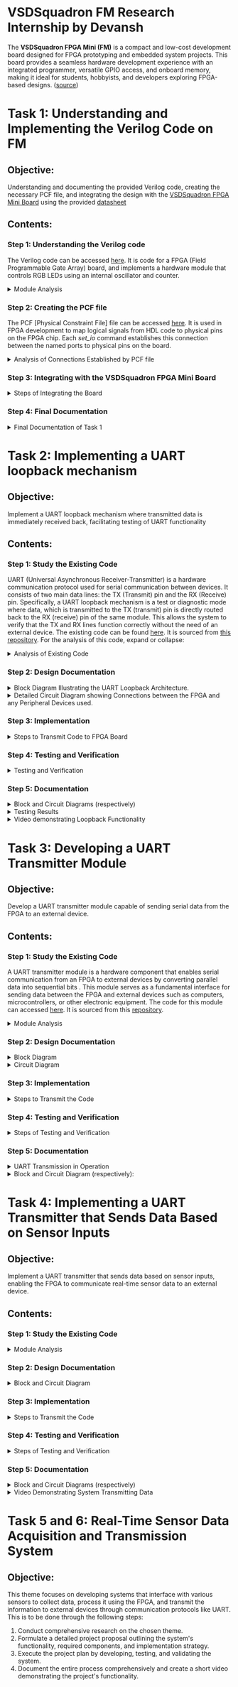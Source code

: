 # VSDSquadron FM Research Internship by Devansh
The **VSDSquadron FPGA Mini (FM)** is a compact and low-cost development board designed for FPGA prototyping and embedded system projects. This board provides a seamless hardware development experience with an integrated programmer, versatile GPIO access, and onboard memory, making it ideal for students, hobbyists, and developers exploring FPGA-based designs. ([source](https://www.vlsisystemdesign.com/vsdsquadronfm/))

# Task 1: Understanding and Implementing the Verilog Code on FM
## Objective: 
Understanding and documenting the provided Verilog code, creating the necessary PCF file, and integrating the design with the [VSDSquadron FPGA Mini Board](https://www.vlsisystemdesign.com/vsdsquadronfm/) using the provided [datasheet](https://www.vlsisystemdesign.com/wp-content/uploads/2025/01/VSDSquadronFMDatasheet.pdf)

## Contents:
### Step 1: Understanding the Verilog code
The Verilog code can be accessed [here](https://github.com/ojasvi-shah/VSDSquadron-FM-Research-Internship-by-Ojasvi-Shah/blob/main/VSDFM_top_module.v). It is code for a FPGA (Field Programmable Gate Array) board, and implements a hardware module that controls RGB LEDs using an internal oscillator and counter.
<details>
<summary>Module Analysis </summary>

### Port Analysis:
![image](https://github.com/user-attachments/assets/7a82694b-1b5f-4ad3-bd6b-34b755812aed)

The first section of the code specifies the **ports** of the board, which are in the form of:
1. *led_red, led_blue, led_green* : These **three output wires** control the **RGB LED colors**. Each wire carries a **single-bit signal** that determines whether its corresponding color is **active** (1) or **inactive** (0).
2. *hw_clk* : A **single-bit input wire** that connects to the **hardware oscillator**, providing the system **clock signal** that drives the module's timing.
3. *testwire* : A **single-bit output** that provides a **test/debug signal**, specifically connected to **bit 5** of the frequency counter.

### Internal Component Analysis:
The module specifies three main internal components:

**1. Internal Oscilliator (*SB_HFOSC*)**
- Purpose: This generates a stable internal clock signal
- Configuration: Uses CLKHF_DIV = "0b10" (binary 2) for clock division
- Control Signals:
    1. *CLKHFPU = 1'b1* : Enables power-up
    2. *CLKHFEN = 1'b1* : Enables oscillator
    3. *CLKHF* : Output connected to internal *int_osc* signal

**2. Frequency Counter Logic**
- Implementation: 28-bit register (*frequency_counter_i*)
- Operation: Increments on every positive edge of *int_osc*
- Test functionality: Bit 5 is routed to *testwire* for monitoring
- Purpose: Provides a way to verify oscillator operation and timing


**3. RGB LED Driver (*SB_RGBA_DRV*)**

- Configuration:
    1. *RGBLEDEN = 1'b1* : Enables LED operation
    2. *RGB0PWM = 1'b0* : Red LED minimum brightness
    3. *RGB1PWM = 1'b0* : Green LED minimum brightness
    4. *RGB2PWM = 1'b1* : Blue LED maximum brightness
    5. *CURREN = 1'b1* : Enables current control
- Current settings: All LEDs set to "0b000001" (minimum current)
- Output connections:
    1. *RGB0* → *led_red*
    2. *RGB1* → *led_green*
    3. *RGB2* → *led_blue*
### Module Documentation (Summary)
**Purpose**

This Verilog module implements an RGB LED controller with internal timing capabilities. It provides a stable internal clock source and manages RGB LED outputs while maintaining testability through a dedicated test signal. It provides a complete solution for RGB LED control with built-in timing and test capabilities, and is suitable for embedded systems requiring stable LED operation with minimal external dependencies.

**Internal Logic and Oscillator**

The module uses a high-frequency oscillator (*SB_HFOSC*) as its internal timing source. The oscillator's output drives a 28-bit frequency counter, which provides both timing information and a test signal. The counter's bit 5 is routed to the *testwire* output for external monitoring.

**RGB LED Driver Functionality**

The RGB LED driver (SB_RGBA_DRV) manages the LED outputs with the following characteristics:

- Current-controlled outputs with minimum current setting ("0b000001")
- Pulse Width Modulation (PWM) control for each color channel
- Fixed configuration:
    1. Blue LED at maximum brightness (*RGB2PWM = 1'b1*)
    2. Red and Green LEDs at minimum brightness (*RGB0PWM = RGB1PWM = 1'b0*)
</details>

### Step 2: Creating the PCF file
The PCF [Physical Constraint File] file can be accessed [here](https://github.com/ojasvi-shah/VSDSquadron-FM-Research-Internship-by-Ojasvi-Shah/blob/main/VSDFM.pcf). It is used in FPGA development to map logical signals from HDL code to physical pins on the FPGA chip. Each *set_io* command establishes this connection between the named ports to physical pins on the board.

<details>
<summary>Analysis of Connections Established by PCF file</summary>

![image](https://github.com/user-attachments/assets/1e4f786f-e4fd-413c-b556-eb6c0b1b8046)

Further breaking down each command:

### 1. *set_io led_red 39*
This command maps the logical signal *led_red* to the physical pin 39, allowing the HDL code to control a LED (color red is implied) connected to pin 39.

### 2. *set_io led_blue 40*
This command maps the logical signal *led_blue* to the physical pin 40, allowing the HDL code to control a LED (color blue is implied) connected to pin 40.

### 3. *set_io led_green 41*
This command maps the logical signal *led_green* to the physical pin 41, allowing the HDL code to control a LED (color green is implied) connected to pin 41.

### 4. *set_io hw_clk 20*
This command assigns the hardware clock signal *hw_clk* to the physical pin 20, allowing the HDL code to recieve clock inputs through pin 20.

### 5. *set_io testwire 17*
This command maps *testwire* to pin 17, for testing or debugging purposes.
</details>

### Step 3: Integrating with the VSDSquadron FPGA Mini Board
<details>
<summary>Steps of Integrating the Board </summary>
    
### Links
1. Datasheet: [here](https://www.vlsisystemdesign.com/wp-content/uploads/2025/01/VSDSquadronFMDatasheet.pdf)
2. Makefile: [here](https://github.com/ojasvi-shah/VSDSquadron-FM-Research-Internship-by-Ojasvi-Shah/blob/main/Makefile)
3. ASC code: [here](https://github.com/ojasvi-shah/VSDSquadron-FM-Research-Internship-by-Ojasvi-Shah/blob/main/VSD_top_module.asc)
4. JSON code: [here](https://github.com/ojasvi-shah/VSDSquadron-FM-Research-Internship-by-Ojasvi-Shah/blob/main/VSD_top_module.json)
5. Module Timings: [here](https://github.com/ojasvi-shah/VSDSquadron-FM-Research-Internship-by-Ojasvi-Shah/blob/main/VSD_top_module.timings)
### Steps to Follow (based on instructions)
1. Reviewing the [VSDSquadron FPGA Mini board datasheet](https://www.vlsisystemdesign.com/wp-content/uploads/2025/01/VSDSquadronFMDatasheet.pdf) to understand its features and pinout.
2. Using the [datasheet](https://www.vlsisystemdesign.com/wp-content/uploads/2025/01/VSDSquadronFMDatasheet.pdf) to correlate the physical board connections with the PCF file and Verilog code.
3. Connecting the board to the computer as described in the datasheet (e.g., using USB-C and ensuring FTDI connection).
4. Following the [Makefile](https://github.com/ojasvi-shah/VSDSquadron-FM-Research-Internship-by-Ojasvi-Shah/blob/main/Makefile) for building and flashing the Verilog code:
   - Run 'make clean' to clear any previous builds
   - Run 'make build' to compile the design
   - Run 'sudo make flash' to program the FPGA board
5. Observe the behavior of the RGB LED (blinks) on the board to confirm successful programming.

> after make clean: board should look as follows:
> 
> ![image](https://github.com/user-attachments/assets/3f63fccf-8a91-44f1-a29b-aae4f53eb868)

### Final Behaviour

https://github.com/user-attachments/assets/51266b8f-1425-4bfa-a260-f847d74f84de
</details>

### Step 4: Final Documentation
<details>
<summary>Final Documentation of Task 1</summary>
    
### Summary of the Verilog code functionality
This [Verilog module](https://github.com/ojasvi-shah/VSDSquadron-FM-Research-Internship-by-Ojasvi-Shah/blob/main/VSDFM_top_module.v) controls an RGB LED with an internal high-frequency oscillator (SB_HFOSC) and a 28-bit frequency counter. The counter's bit 5 is routed to a testwire for monitoring. The RGB LED driver (SB_RGBA_DRV) provides current-controlled PWM outputs with a fixed configuration: blue at maximum brightness, red and green at minimum. It ensures stable LED operation with minimal external dependencies, making it ideal for embedded systems.

### Pin mapping details from the PCF file
The [PCF file](https://github.com/ojasvi-shah/VSDSquadron-FM-Research-Internship-by-Ojasvi-Shah/blob/main/VSDFM.pcf) can be represented as follows:

![image](https://github.com/user-attachments/assets/2dbad546-0b2e-4343-a7e3-c751d4357831)

The file maps a red LED to pin 39, a blue LED to pin 40, a green LED to pin 41, a clock signal to pin 20, and lastly a testwire to pin 17. This also corresponds with the [datasheet](https://www.vlsisystemdesign.com/wp-content/uploads/2025/01/VSDSquadronFMDatasheet.pdf).

### Understanding and Implementing the Verilog Code 
1. Follow the datasheet and install all the tools needed (Yosys for logic synthesis, NextPNR for placement and routing, IceStorm for Bitstream generation, and Git for Version control)
2. Verify the physical board connections between the PCF file and Verilog code
3. Connect the board to the computer as described in the datasheet (e.g., using USB-C and ensuring FTDI connection).
4. Follow the [Makefile](https://github.com/ojasvi-shah/VSDSquadron-FM-Research-Internship-by-Ojasvi-Shah/blob/main/Makefile) for building and flashing the Verilog code: (run the following steps)
     - Run 'make clean' to clear any previous builds
     - Run 'make build' to compile the design
     - Run 'sudo make flash' to program the FPGA board
5. Verify that LED remains BLINKS (controlled by SB_RGBA_DRV) - this is the expected result:

https://github.com/user-attachments/assets/9d173465-1031-4fe9-bf60-272951dd391f


### Challenges Faced and Solutions Implemented
- Faced difficulty in connecting board: was able to refer group where someone had already found a solution - a USBC cable that could transfer data was needed
- Found it kind of hard to understand the verilog originally - google searches were able to clear things up
</details>

# Task 2: Implementing a UART loopback mechanism
## Objective:
Implement a UART loopback mechanism where transmitted data is immediately received back, facilitating testing of UART functionality

## Contents:
### Step 1: Study the Existing Code
UART (Universal Asynchronous Receiver-Transmitter) is a hardware communication protocol used for serial communication between devices. It consists of two main data lines: the TX (Transmit) pin and the RX (Receive) pin. Specifically, a UART loopback mechanism is a test or diagnostic mode where data, which is transmitted to the TX (transmit) pin is directly routed back to the RX (receive) pin of the same module. This allows the system to verify that the TX and RX lines function correctly without the need of an external device. The existing code can be found [here](https://github.com/ojasvi-shah/VSDSquadron-FM-Research-Internship-by-Ojasvi-Shah/blob/main/UARTexistingcode.v). It is sourced from [this repository](https://github.com/thesourcerer8/VSDSquadron_FM/tree/main/uart_loopback). For the analysis of this code, expand or collapse:

<details>
<summary>Analysis of Existing Code</summary>

### Port Analysis:
The module explains six ports:
- Three **RGB LED outputs** (led_red, led_blue, led_green)
- **UART transmit/receive pins** (uarttx, uartrx)
- **System clock input** (hw_clk)

### Internal Component Analysis
1. **Internal Oscilliator** (SB_HFOSC)
- Implements a high-frequency oscillator
- Uses CLKHF_DIV = "0b10" for frequency division
- Generates internal clock signal (int_osc)

2. **Frequency Counter**
- 28-bit counter (frequency_counter_i)
- Increments on every positive edge of internal oscillator
- Used for timing generation

3. **UART Loopback**
- Direct connection between transmit and receive pins
- Echoes back any received UART data immediately

4. **RGB LED Driver** (SB_RGBA_DRV)
- Controls three RGB channels
- Uses PWM (Pulse Width Modulation) for brightness control
- Current settings configured for each channel
- Maps UART input directly to LED intensity

### Operation Analysis
1. **UART Input Processing**
- Received UART data appears on *uartrx* pin
- Data is immediately looped back out through *uarttx*
- Same data drives all RGB channels simultaneously
2. **LED Control**
- RGB driver converts UART signal to PWM output
- All LEDs respond identically to input signal
- Current limiting set to minimum (0b000001) for each channel
3. **Timing Generation**
- Internal oscillator provides clock reference
- Frequency counter generates timing signals
- Used for PWM generation and LED control
</details>

### Step 2: Design Documentation

<details>
<summary>Block Diagram Illustrating the UART Loopback Architecture.</summary>

![image](https://github.com/user-attachments/assets/3447a27b-59fe-49e7-9c73-9a85f39c8a7d)
</details>

<details>
<summary>Detailed Circuit Diagram showing Connections between the FPGA and any Peripheral Devices used.</summary>

![image](https://github.com/user-attachments/assets/af77ea52-38ef-415a-a724-43abf43bc207)
</details>

### Step 3: Implementation
<details>
<summary>Steps to Transmit Code to FPGA Board</summary>
    
1. Create the following files ([Makefile](https://github.com/ojasvi-shah/VSDSquadron-FM-Research-Internship-by-Ojasvi-Shah/blob/main/Makefile2), [uart_trx](https://github.com/ojasvi-shah/VSDSquadron-FM-Research-Internship-by-Ojasvi-Shah/blob/main/UARTexistingcode.v) - verilog, [top module](https://github.com/ojasvi-shah/VSDSquadron-FM-Research-Internship-by-Ojasvi-Shah/blob/main/uart-top.v) - verilog, [pcf file](https://github.com/ojasvi-shah/VSDSquadron-FM-Research-Internship-by-Ojasvi-Shah/blob/main/UART.pcf)) in a folder under VSDSquadronFM. In this case, I have named it *uart_loopback*.

![image](https://github.com/user-attachments/assets/e1ad1ffd-def9-4119-ab07-b40db477ef51)

2. Then, go to terminal, and enter the commands below. Also connect the board to the VM and verify using the command *lsusb* [if the board is connected, you will see the text "Future Technology Devices International"] .
   > cd
   > 
   > cd VSDSquadron_FM
   > 
   > cd uart_loopback

Then, your screen will look like the screenshot below.
![image](https://github.com/user-attachments/assets/87f284a7-a44a-4e70-a125-327b6fa15a59)

3. After this, run the commands "make build", and "sudo make flash". Then, your screen will look like:
![image](https://github.com/user-attachments/assets/91c7c341-c19a-4add-a5fb-5f8529cc54eb)

That is it. You have successfully finished transmitting the code.
</details>

### Step 4: Testing and Verification

<details>
<summary>Testing and Verification</summary>
    
1. For this,we will be using a software known as docklight, which can be downloaded from its website.
    
2. Open Docklight - and verify that your system (not the VM) is connected to the right communication port - in my case it is COM7 and the default was COM1 - and if not, change it through tools > project settings. Also verify that speed is set to 9600.
    
![image](https://github.com/user-attachments/assets/467c3207-0137-45a8-8a53-1e1103269d2b)

3. Then, you may double click on the small blue box below name in send sequences and enter a name, select a format and then type your message. Post this, click "Apply" and then verify that this has entered in send sequences. Then, click the arrow beside the name and verify the result is as follows:

![image](https://github.com/user-attachments/assets/47a7f864-2fa9-458e-9380-3b264b0f8904)

</details>

### Step 5: Documentation

<details>
<summary>Block and Circuit Diagrams (respectively)</summary>

![image](https://github.com/user-attachments/assets/132b8232-ae8d-48a9-a76c-33c0bad4e661)

![image](https://github.com/user-attachments/assets/ad0a1fa9-ab68-4cbe-81ae-18d9721a2315)

</details>

<details>
<summary> Testing Results</summary>
    
![image](https://github.com/user-attachments/assets/47a7f864-2fa9-458e-9380-3b264b0f8904)

</details>


<details>
<summary>Video demonstrating Loopback Functionality</summary>

https://github.com/user-attachments/assets/443cf339-d2ac-45a5-885c-c1fdc74a46ed

</details>


# Task 3: Developing a UART Transmitter Module
## Objective: 
Develop a UART transmitter module capable of sending serial data from the FPGA to an external device.
## Contents:
### Step 1: Study the Existing Code

A UART transmitter module is a hardware component that enables serial communication from an FPGA to external devices by converting parallel data into sequential bits . This module serves as a fundamental interface for sending data between the FPGA and external devices such as computers, microcontrollers, or other electronic equipment. The code for this module can accessed [here](https://github.com/ojasvi-shah/VSDSquadron-FM-Research-Internship-by-Ojasvi-Shah/tree/main/task3). It is sourced from this [repository](https://github.com/thesourcerer8/VSDSquadron_FM/tree/main/uart_tx).

<details>
<summary>Module Analysis</summary>

### Module Overview
This is a VHDL implementation of an 8N1 UART transmitter module designed for Field-Programmable Gate Arrays (FPGAs). The module handles asynchronous serial data transmission with specific parameters:
- 8 data bits
- No parity bit
- 1 stop bit

### State Machine Operation
1. **IDLE State (*STATE_IDLE*)**
   - Maintains TX line high (idle condition)
   - Waits for senddata trigger
   - Resets txdone flag
2. **STARTTX State (*STATE_STARTTX*)**
   - Transmits start bit (logic low)
   - Loads transmission buffer with txbyte
   - Immediately transitions to *TXING* state
3. **TXING State (*STATE_TXING*)**
   - Sends data bits sequentially
   - Shifts buffer right for next bit
   - Counts transmitted bits (0-7)
   - Continues until all 8 bits sent
4. **TXDONE State (*STATE_TXDONE*)**
   - Sends stop bit (logic high)
   - Sets *txdone* flag
   - Returns to IDLE state
   
</details>

### Step 2: Design Documentation

<details>
<summary>Block Diagram</summary>


![image](https://github.com/user-attachments/assets/cca7a246-abb8-4d8a-a695-85d04eb5b15a)
</details>

<details>
<summary>Circuit Diagram</summary>

![image](https://github.com/user-attachments/assets/44ab6bc7-145c-4a0c-87e8-e98966497478)

</details>

### Step 3: Implementation
<details>
<summary>Steps to Transmit the Code</summary>

1. Create the following [files](https://github.com/ojasvi-shah/VSDSquadron-FM-Research-Internship-by-Ojasvi-Shah/tree/main/task3) in a folder under VSDSquadron_FM.
2. Then, open terminal and through the commands "cd"; "cd VSDSquadron_FM" and "cd uart_transmission" enter the folder "uart_transmission", where you have created the files.
3. Post this, you may verify that the board is connected through "lsusb" command.
4. After this, run "make build" and "sudo make flash".

That is all. The code is transmitted.
</details>

### Step 4: Testing and Verification

<details>
<summary>Steps of Testing and Verification</summary>

1. Install, and then open PuTTy.
2. Verify that the correct port is connected through serial communication (COM 7 in my case)
3. Then, check that a series of "D"s are generated and the RGB LED is blinking (switching between red, green and blue) .

If so, you have successfully completed the task.
</details>

### Step 5: Documentation
<details>
<summary>UART Transmission in Operation</summary>

https://github.com/user-attachments/assets/1da62013-2543-4feb-b6bd-689d24fed912

</details>

<details>
<summary>Block and Circuit Diagram (respectively): </summary>

![image](https://github.com/user-attachments/assets/cca7a246-abb8-4d8a-a695-85d04eb5b15a)

![image](https://github.com/user-attachments/assets/44ab6bc7-145c-4a0c-87e8-e98966497478)

    
</details>

# Task 4: Implementing a UART Transmitter that Sends Data Based on Sensor Inputs
## Objective:
Implement a UART transmitter that sends data based on sensor inputs, enabling the FPGA to communicate real-time sensor data to an external device.

## Contents:
### Step 1: Study the Existing Code

<details>
<summary>Module Analysis</summary>

### Architecture Overview
The *uart_tx_sense* module implements a complete **UART transmitter** designed specifically for **sensor data transmission**. The architecture consists of three main components:
1. **Data Buffer Management**
2. **UART Protocol Controller**
3. **Transmission Control Logic**

### Operation Flow
1. **Data Acquisition**
- Sensor data arrives with valid signal assertion
- Module captures data during IDLE state
- 32-bit data buffer stores incoming sensor readings
2. **Transmission Protocol**
- *START*: Generates UART start bit (low)
- *DATA*: Transmits 8 bits sequentially
- *STOP*: Ensures proper termination with high bit
3. **Status Indication**
- *ready* signal indicates ability to accept new data
- *tx_out* provides continuous UART stream
- State transitions ensure reliable data transfer

### Port Analysis
1. **Clock and Reset**
- *clk*: Drives all sequential operations
- *reset_n*: Active-low asynchronous reset
2. **Data Interface**
- *data*: 32-bit wide input for sensor readings
- *valid*: Handshake signal indicating valid data
3. **UART Interface**
- *tx_out*: Serial output following UART protocol
4. **Status Interface**
- *ready*: Indicates module's ability to accept new data

### Internal Component Analysis
1. **State Machine Controller**
- Manages transmission protocol states
- Controls data flow through the module
- Ensures proper UART framing
2. **Data Buffer**
- Stores incoming sensor data
- Provides data stability during transmission
- Handles data synchronization
3. **Transmission Controller**
- Manages bit-by-bit transmission
- Controls UART protocol timing
- Handles start/stop bit generation
</details>

### Step 2: Design Documentation

<details>
<summary>Block and Circuit Diagram</summary>

![image](https://github.com/user-attachments/assets/86d868e5-3f3f-4c62-8c55-901ab252ea13)

![image](https://github.com/user-attachments/assets/34a020a3-91ff-43dd-8fc8-39a092931793)


</details>

### Step 3: Implementation

<details>
<summary>Steps to Transmit the Code</summary>

1. Create the following [files](https://github.com/ojasvi-shah/VSDSquadron-FM-Research-Internship-by-Ojasvi-Shah/tree/main/uart_tx_sense) in a folder under VSDSquadron_FM.
2. Then, open terminal and through the commands "cd"; "cd VSDSquadron_FM" and "cd uart_transmission" enter the folder "uart_tx_sense", where you have created the files.
3. Post this, you may verify that the board is connected through "lsusb" command.
4. After this, run "make build" and "sudo make flash".

That is all. The code is transmitted.
</details>

### Step 4: Testing and Verification

<details>
<summary>Steps of Testing and Verification</summary>

1. Open PuTTy.
2. Verify that the correct port is connected through serial communication (COM 7 in my case)
3. Then, check that a series of "D"s are generated and the RGB LED is red.

If so, you have successfully completed the task.
</details>

### Step 5: Documentation

<details>
<summary>Block and Circuit Diagrams (respectively)</summary>

![image](https://github.com/user-attachments/assets/86d868e5-3f3f-4c62-8c55-901ab252ea13)

![image](https://github.com/user-attachments/assets/e46df768-02aa-4daa-a115-b936e452d363)

</details>
<details> 
<summary>Video Demonstrating System Transmitting Data</summary>
    
https://github.com/user-attachments/assets/beabcf14-6793-4307-8e80-da8231b29e00

> note: here you cannot see the LED blinking as the time intervals between each 0 and 1 are extremely tiny

</details>

# Task 5 and 6: Real-Time Sensor Data Acquisition and Transmission System
## Objective:
This theme focuses on developing systems that interface with various sensors to collect data, process it using the FPGA, and transmit the information to external devices through communication protocols like UART. This is to be done through the following steps:
1. Conduct comprehensive research on the chosen theme.​
2. Formulate a detailed project proposal outlining the system's functionality, required components, and implementation strategy.
3. Execute the project plan by developing, testing, and validating the system.​
4. Document the entire process comprehensively and create a short video demonstrating the project's functionality.

